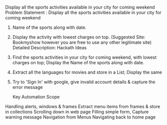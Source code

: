 Display all the sports activities available in your city for coming weekend
Problem Statement : Display all the sports activities  available in your city for coming weekend

1. Name of the sports along with date.
2. Display the activity with lowest charges on top.
(Suggested Site: Bookmyshow however you are free to use any other legitimate site)
Detailed Description: Hackath Ideas

1. Find the sports activities in your city for coming weekend, with lowest charges on top; Display the Name of the sports along with date.
2. Extract all the languages for movies and store in a List; Display the same
3. Try to 'Sign In' with google, give invalid account details & capture the error message

   Key Automation Scope

Handling alerts, windows & frames
Extract menu items from frames & store in collections
Scrolling down in web page
Filling simple form, Capture warning message
Navigation from Menus
Navigating back to home page

